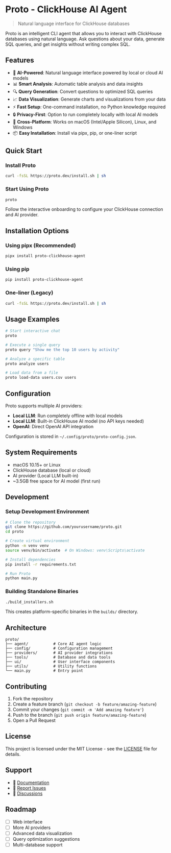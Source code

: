 # Proto - ClickHouse AI Agent

> Natural language interface for ClickHouse databases

Proto is an intelligent CLI agent that allows you to interact with ClickHouse databases using natural language. Ask questions about your data, generate SQL queries, and get insights without writing complex SQL.

## Features

- 🤖 **AI-Powered**: Natural language interface powered by local or cloud AI models
- 📊 **Smart Analysis**: Automatic table analysis and data insights
- 🔍 **Query Generation**: Convert questions to optimized SQL queries
- 📈 **Data Visualization**: Generate charts and visualizations from your data
- ⚡ **Fast Setup**: One-command installation, no Python knowledge required
- 🔒 **Privacy-First**: Option to run completely locally with local AI models
- 🚀 **Cross-Platform**: Works on macOS (Intel/Apple Silicon), Linux, and Windows
- 📦 **Easy Installation**: Install via pipx, pip, or one-liner script

## Quick Start

### Install Proto

```bash
curl -fsSL https://proto.dev/install.sh | sh
```

### Start Using Proto

```bash
proto
```

Follow the interactive onboarding to configure your ClickHouse connection and AI provider.

## Installation Options

### Using pipx (Recommended)
```bash
pipx install proto-clickhouse-agent
```

### Using pip
```bash
pip install proto-clickhouse-agent
```

### One-liner (Legacy)
```bash
curl -fsSL https://proto.dev/install.sh | sh
```

## Usage Examples

```bash
# Start interactive chat
proto

# Execute a single query
proto query "Show me the top 10 users by activity"

# Analyze a specific table
proto analyze users

# Load data from a file
proto load-data users.csv users
```

## Configuration

Proto supports multiple AI providers:

- **Local LLM**: Run completely offline with local models
- **Local LLM**: Built-in ClickHouse AI model (no API keys needed)
- **OpenAI**: Direct OpenAI API integration

Configuration is stored in `~/.config/proto/proto-config.json`.

## System Requirements

- macOS 10.15+ or Linux
- ClickHouse database (local or cloud)
- AI provider (Local LLM built-in)
- ~3.5GB free space for AI model (first run)

## Development

### Setup Development Environment

```bash
# Clone the repository
git clone https://github.com/yourusername/proto.git
cd proto

# Create virtual environment
python -m venv venv
source venv/bin/activate  # On Windows: venv\Scripts\activate

# Install dependencies
pip install -r requirements.txt

# Run Proto
python main.py
```

### Building Standalone Binaries

```bash
./build_installers.sh
```

This creates platform-specific binaries in the `builds/` directory.

## Architecture

```
proto/
├── agent/           # Core AI agent logic
├── config/          # Configuration management
├── providers/       # AI provider integrations
├── tools/           # Database and data tools
├── ui/              # User interface components
├── utils/           # Utility functions
└── main.py          # Entry point
```

## Contributing

1. Fork the repository
2. Create a feature branch (`git checkout -b feature/amazing-feature`)
3. Commit your changes (`git commit -m 'Add amazing feature'`)
4. Push to the branch (`git push origin feature/amazing-feature`)
5. Open a Pull Request

## License

This project is licensed under the MIT License - see the [LICENSE](LICENSE) file for details.

## Support

- 📖 [Documentation](https://proto.dev)
- 🐛 [Report Issues](https://github.com/yourusername/proto/issues)
- 💬 [Discussions](https://github.com/yourusername/proto/discussions)

## Roadmap

- [ ] Web interface
- [ ] More AI providers
- [ ] Advanced data visualization
- [ ] Query optimization suggestions
- [ ] Multi-database support